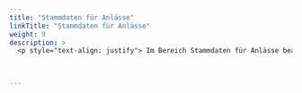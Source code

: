 ```yaml
---
title: "Stammdaten für Anlässe"
linkTitle: "Stammdaten für Anlässe"
weight: 9
description: >
  <p style="text-align: justify"> Im Bereich Stammdaten für Anlässe bearbeiten und speichern Sie die Daten für Anlasstypen und den Anlassstatus. </p>
 


---
```


